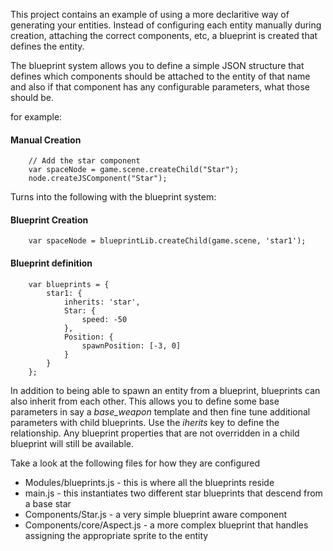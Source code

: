 This project contains an example of using a more declaritive way of generating your entities.  Instead of configuring each entity manually during 
creation, attaching the correct components, etc, a blueprint is created that defines the entity.

The blueprint system allows you to define a simple JSON structure that defines which components should be attached to the entity of that name and also if that component
has any configurable parameters, what those should be.  

for example:

#### Manual Creation
```
    // Add the star component
    var spaceNode = game.scene.createChild("Star");
    node.createJSComponent("Star");
```

Turns into the following with the blueprint system:
#### Blueprint Creation
```
    var spaceNode = blueprintLib.createChild(game.scene, 'star1');
```

#### Blueprint definition
```
    var blueprints = {
        star1: {
            inherits: 'star',
            Star: {
                speed: -50
            },
            Position: {
                spawnPosition: [-3, 0]
            }
        }
    };
```

In addition to being able to spawn an entity from a blueprint, blueprints can also inherit from each other.  This allows you to define some base parameters in say a *base_weapon* template and then
fine tune additional parameters with child blueprints.  Use the *iherits* key to define the relationship.  Any blueprint properties that are not overridden in a child blueprint will still be available.


Take a look at the following files for how they are configured
* Modules/blueprints.js - this is where all the blueprints reside
* main.js - this instantiates two different star blueprints that descend from a base star
* Components/Star.js - a very simple blueprint aware component
* Components/core/Aspect.js - a more complex blueprint that handles assigning the appropriate sprite to the entity

    
    
